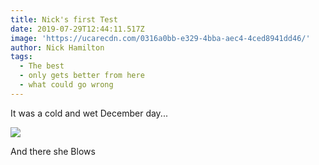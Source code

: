 ```yaml
---
title: Nick's first Test
date: 2019-07-29T12:44:11.517Z
image: 'https://ucarecdn.com/0316a0bb-e329-4bba-aec4-4ced8941dd46/'
author: Nick Hamilton
tags:
  - The best
  - only gets better from here
  - what could go wrong
---
```

It was a cold and wet December day... 

![](https://ucarecdn.com/0817e2eb-ecf5-4669-bda6-6ae6cf965a86/)

And there she Blows
